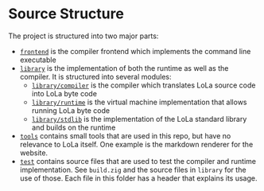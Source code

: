 # Source Structure

The project is structured into two major parts:
- [`frontend`](frontend/) is the compiler frontend which implements the command line executable
- [`library`](library/) is the implementation of both the runtime as well as the compiler. It is structured into several modules:
    - [`library/compiler`](library/compiler/) is the compiler which translates LoLa source code into LoLa byte code
    - [`library/runtime`](library/runtime) is the virtual machine implementation that allows running LoLa byte code
    - [`library/stdlib`](library/stdlib) is the implementation of the LoLa standard library and builds on the runtime
- [`tools`](tools/) contains small tools that are used in this repo, but have no relevance to LoLa itself. One example is the markdown renderer for the website.
- [`test`](test/) contains source files that are used to test the compiler and runtime implementation. See `build.zig` and the source files in `library` for the use of those. Each file in this folder has a header that explains its usage.